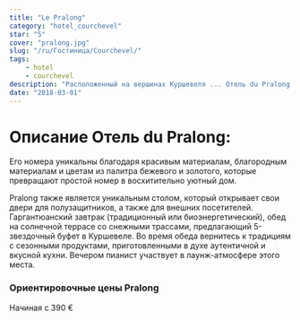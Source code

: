 ```yaml
---
title: "Le Pralong"
category: "hotel_courchevel"
star: "5"
cover: "pralong.jpg"
slug: "/ru/Гостиница/Courchevel/"
tags:
    - hotel
    - courchevel
description: "Расположенный на вершинах Куршевеля ... Отель du Pralong 5 *, имеет очаровательную панораму, прямо из самых красивых зимних сказок. С видом на трассу Pralong наш дом идеально подходит для всех любителей зимних видов спорта, начинающих или опытных, желающих поразить склоны 3 долин."
date: "2018-03-01"
--- 
```


 # Описание Отель du Pralong:
Его номера уникальны благодаря красивым материалам, благородным материалам и цветам из палитра бежевого и золотого, которые превращают простой номер в восхитительно уютный дом.

Pralong также является уникальным столом, который открывает свои двери для полузащитников, а также для внешних посетителей. Гаргантюанский завтрак (традиционный или биоэнергетический), обед на солнечной террасе со снежными трассами, предлагающий 5-звездочный буфет в Куршевеле.
Во время обеда вернитесь к традициям с сезонными продуктами, приготовленными в духе аутентичной и вкусной кухни.
Вечером пианист участвует в лаунж-атмосфере этого места.

### Ориентировочные цены Pralong
Начиная с 390 €
